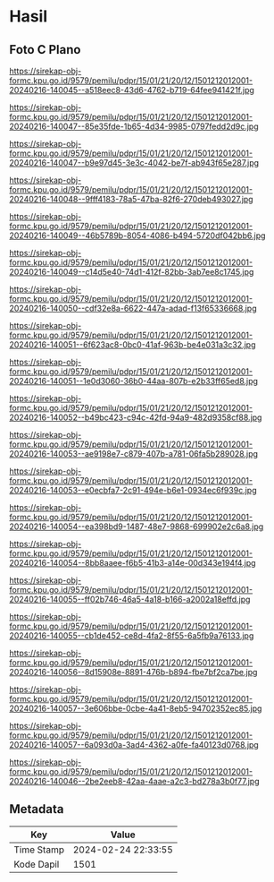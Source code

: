 # Hasil

## Foto C Plano

https://sirekap-obj-formc.kpu.go.id/9579/pemilu/pdpr/15/01/21/20/12/1501212012001-20240216-140045--a518eec8-43d6-4762-b719-64fee941421f.jpg

https://sirekap-obj-formc.kpu.go.id/9579/pemilu/pdpr/15/01/21/20/12/1501212012001-20240216-140047--85e35fde-1b65-4d34-9985-0797fedd2d9c.jpg

https://sirekap-obj-formc.kpu.go.id/9579/pemilu/pdpr/15/01/21/20/12/1501212012001-20240216-140047--b9e97d45-3e3c-4042-be7f-ab943f65e287.jpg

https://sirekap-obj-formc.kpu.go.id/9579/pemilu/pdpr/15/01/21/20/12/1501212012001-20240216-140048--9fff4183-78a5-47ba-82f6-270deb493027.jpg

https://sirekap-obj-formc.kpu.go.id/9579/pemilu/pdpr/15/01/21/20/12/1501212012001-20240216-140049--46b5789b-8054-4086-b494-5720df042bb6.jpg

https://sirekap-obj-formc.kpu.go.id/9579/pemilu/pdpr/15/01/21/20/12/1501212012001-20240216-140049--c14d5e40-74d1-412f-82bb-3ab7ee8c1745.jpg

https://sirekap-obj-formc.kpu.go.id/9579/pemilu/pdpr/15/01/21/20/12/1501212012001-20240216-140050--cdf32e8a-6622-447a-adad-f13f65336668.jpg

https://sirekap-obj-formc.kpu.go.id/9579/pemilu/pdpr/15/01/21/20/12/1501212012001-20240216-140051--6f623ac8-0bc0-41af-963b-be4e031a3c32.jpg

https://sirekap-obj-formc.kpu.go.id/9579/pemilu/pdpr/15/01/21/20/12/1501212012001-20240216-140051--1e0d3060-36b0-44aa-807b-e2b33ff65ed8.jpg

https://sirekap-obj-formc.kpu.go.id/9579/pemilu/pdpr/15/01/21/20/12/1501212012001-20240216-140052--b49bc423-c94c-42fd-94a9-482d9358cf88.jpg

https://sirekap-obj-formc.kpu.go.id/9579/pemilu/pdpr/15/01/21/20/12/1501212012001-20240216-140053--ae9198e7-c879-407b-a781-06fa5b289028.jpg

https://sirekap-obj-formc.kpu.go.id/9579/pemilu/pdpr/15/01/21/20/12/1501212012001-20240216-140053--e0ecbfa7-2c91-494e-b6e1-0934ec6f939c.jpg

https://sirekap-obj-formc.kpu.go.id/9579/pemilu/pdpr/15/01/21/20/12/1501212012001-20240216-140054--ea398bd9-1487-48e7-9868-699902e2c6a8.jpg

https://sirekap-obj-formc.kpu.go.id/9579/pemilu/pdpr/15/01/21/20/12/1501212012001-20240216-140054--8bb8aaee-f6b5-41b3-a14e-00d343e194f4.jpg

https://sirekap-obj-formc.kpu.go.id/9579/pemilu/pdpr/15/01/21/20/12/1501212012001-20240216-140055--ff02b746-46a5-4a18-b166-a2002a18effd.jpg

https://sirekap-obj-formc.kpu.go.id/9579/pemilu/pdpr/15/01/21/20/12/1501212012001-20240216-140055--cb1de452-ce8d-4fa2-8f55-6a5fb9a76133.jpg

https://sirekap-obj-formc.kpu.go.id/9579/pemilu/pdpr/15/01/21/20/12/1501212012001-20240216-140056--8d15908e-8891-476b-b894-fbe7bf2ca7be.jpg

https://sirekap-obj-formc.kpu.go.id/9579/pemilu/pdpr/15/01/21/20/12/1501212012001-20240216-140057--3e606bbe-0cbe-4a41-8eb5-94702352ec85.jpg

https://sirekap-obj-formc.kpu.go.id/9579/pemilu/pdpr/15/01/21/20/12/1501212012001-20240216-140057--6a093d0a-3ad4-4362-a0fe-fa40123d0768.jpg

https://sirekap-obj-formc.kpu.go.id/9579/pemilu/pdpr/15/01/21/20/12/1501212012001-20240216-140046--2be2eeb8-42aa-4aae-a2c3-bd278a3b0f77.jpg


## Metadata

| Key        | Value               |
| ---------- | ------------------- |
| Time Stamp | 2024-02-24 22:33:55 |
| Kode Dapil | 1501                |



